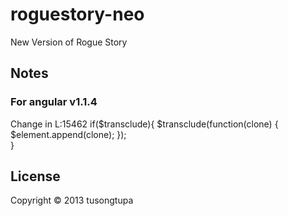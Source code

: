 # roguestory-neo

New Version of Rogue Story

## Notes

### For angular v1.1.4

Change in L:15462
	if($transclude){
      $transclude(function(clone) {
        $element.append(clone);
      });  
    }

## License

Copyright © 2013 tusongtupa



